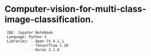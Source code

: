 # Computer-vision-for-multi-class-image-classification.

```
 IDE: Jupyter Notebook 
 Language: Python 3 
 Libraries: - Open CV 4.1.1
            - Tensorflow 1.10
            - Keras 2.1.6
 
```

